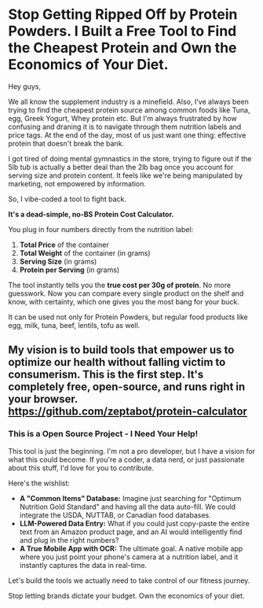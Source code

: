 # Stop Getting Ripped Off by Protein Powders. I Built a Free Tool to Find the Cheapest Protein and Own the Economics of Your Diet.

Hey guys,

We all know the supplement industry is a minefield. Also, I've always been trying to find the cheapest protein source among common foods like Tuna, egg, Greek Yogurt, Whey protein etc. But I'm always frustrated by how confusing and draning it is to navigate through them nutrition labels and price tags. At the end of the day, most of us just want one thing: effective protein that doesn't break the bank.

I got tired of doing mental gymnastics in the store, trying to figure out if the 5lb tub is actually a better deal than the 2lb bag once you account for serving size and protein content. It feels like we're being manipulated by marketing, not empowered by information.

So, I vibe-coded a tool to fight back.

**It's a dead-simple, no-BS Protein Cost Calculator.**

You plug in four numbers directly from the nutrition label:
1.  **Total Price** of the container
2.  **Total Weight** of the container (in grams)
3.  **Serving Size** (in grams)
4.  **Protein per Serving** (in grams)

The tool instantly tells you the **true cost per 30g of protein**. No more guesswork. Now you can compare every single product on the shelf and know, with certainty, which one gives you the most bang for your buck.

It can be used not only for Protein Powders, but regular food products like egg, milk, tuna, beef, lentils, tofu as well.

My vision is to build tools that empower us to optimize our health without falling victim to consumerism. This is the first step. It's completely free, open-source, and runs right in your browser.
**https://github.com/zeptabot/protein-calculator**
---

### This is a Open Source Project - I Need Your Help!

This tool is just the beginning. I'm not a pro developer, but I have a vision for what this could become. If you're a coder, a data nerd, or just passionate about this stuff, I'd love for you to contribute.

Here's the wishlist:

*   **A "Common Items" Database:** Imagine just searching for "Optimum Nutrition Gold Standard" and having all the data auto-fill. We could integrate the USDA, NUTTAB, or Canadian food databases.
*   **LLM-Powered Data Entry:** What if you could just copy-paste the entire text from an Amazon product page, and an AI would intelligently find and plug in the right numbers?
*   **A True Mobile App with OCR:** The ultimate goal. A native mobile app where you just point your phone's camera at a nutrition label, and it instantly captures the data in real-time.

Let's build the tools we actually need to take control of our fitness journey.

Stop letting brands dictate your budget. Own the economics of your diet.
